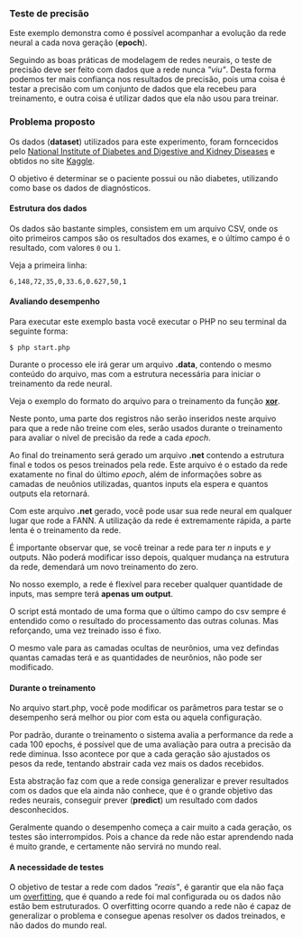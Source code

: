 ### Teste de precisão

Este exemplo demonstra como é possível acompanhar a evolução da rede neural a cada nova geração (**epoch**).

Seguindo as boas práticas de modelagem de redes neurais, o teste de precisão deve ser feito com dados que a rede nunca _"viu"_. Desta forma podemos ter mais confiança nos resultados de precisão, pois uma coisa é testar a precisão com um conjunto de dados que ela recebeu para treinamento, e outra coisa é utilizar dados que ela não usou para treinar.

### Problema proposto

Os dados (**dataset**) utilizados para este experimento, foram forncecidos pelo [National Institute of Diabetes and Digestive and Kidney Diseases](https://www.niddk.nih.gov/) e obtidos no site [Kaggle](https://www.kaggle.com/uciml/pima-indians-diabetes-database).

O objetivo é determinar se o paciente possui ou não diabetes, utilizando como base os dados de diagnósticos.

#### Estrutura dos dados

Os dados são bastante simples, consistem em um arquivo CSV, onde os oito primeiros campos são os resultados dos exames, e o último campo é o resultado, com valores `0` ou `1`.

Veja a primeira linha:

```
6,148,72,35,0,33.6,0.627,50,1
```

#### Avaliando desempenho

Para executar este exemplo basta você executar o PHP no seu terminal da seguinte forma:

```
$ php start.php
```

Durante o processo ele irá gerar um arquivo **.data**, contendo o mesmo conteúdo do arquivo, mas com a estrutura necessária para iniciar o treinamento da rede neural.

Veja o exemplo do formato do arquivo para o treinamento da função [**xor**](https://raw.githubusercontent.com/bukka/php-fann/master/examples/logic_gates/xor.data).

Neste ponto, uma parte dos registros não serão inseridos neste arquivo para que a rede não treine com eles, serão usados durante o treinamento para avaliar o nível de precisão da rede a cada _epoch_.

Ao final do treinamento será gerado um arquivo **.net** contendo a estrutura final e todos os pesos treinados pela rede. Este arquivo é o estado da rede exatamente no final do último _epoch_, além de informações sobre as camadas de neuônios utilizadas, quantos inputs ela espera e quantos outputs ela retornará.

Com este arquivo **.net** gerado, você pode usar sua rede neural em qualquer lugar que rode a FANN. A utilização da rede é extremamente rápida, a parte lenta é o treinamento da rede.

É importante observar que, se você treinar a rede para ter _n_ inputs e _y_ outputs. Não poderá modificar isso depois, qualquer mudança na estrutura da rede, demendará um novo treinamento do zero.

No nosso exemplo, a rede é flexível para receber qualquer quantidade de inputs, mas sempre terá **apenas um output**.

O script está montado de uma forma que o último campo do csv sempre é entendido como o resultado do processamento das outras colunas. Mas reforçando, uma vez treinado isso é fixo.

O mesmo vale para as camadas ocultas de neurônios, uma vez defindas quantas camadas terá e as quantidades de neurônios, não pode ser modificado.

#### Durante o treinamento

No arquivo start.php, você pode modificar os parâmetros para testar se o desempenho será melhor ou pior com esta ou aquela configuração.

Por padrão, durante o treinamento o sistema avalia a performance da rede a cada 100 epochs, é possível que de uma avaliação para outra a precisão da rede diminua. Isso acontece por que a cada geração são ajustados os pesos da rede, tentando abstrair cada vez mais os dados recebidos.

Esta abstração faz com que a rede consiga generalizar e prever resultados com os dados que ela ainda não conhece, que é o grande objetivo das redes neurais, conseguir prever (**predict**) um resultado com dados desconhecidos.

Geralmente quando o desempenho começa a cair muito a cada geração, os testes são interrompidos. Pois a chance da rede não estar aprendendo nada é muito grande, e certamente não servirá no mundo real.

#### A necessidade de testes

O objetivo de testar a rede com dados _"reais"_, é garantir que ela não faça um [overfitting](https://en.wikipedia.org/wiki/Overfitting), que é quando a rede foi mal configurada ou os dados não estão bem estruturados. O overfitting ocorre quando a rede não é capaz de generalizar o problema e consegue apenas resolver os dados treinados, e não dados do mundo real.